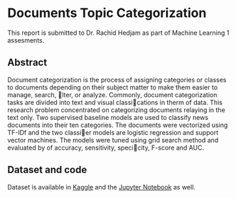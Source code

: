 # Documents Topic Categorization
This report is submitted to Dr. Rachid Hedjam as part of Machine Learning 1 assesments.
 
## Abstract
Document categorization is the process of assigning categories or classes to documents depending on their subject matter to make them easier to manage, search, lter, or analyze. Commonly, document categorization tasks are divided into text and visual classications in therm of data. This research problem concentrated on categorizing documents relaying in the text only. Two supervised baseline
models are used to classify news documents into their ten categories. The documents were vectorized using TF-IDf and the two classier models are logistic regression and support vector machines. The models were tuned using grid search method and evaluated by of accuracy, sensitivity, specicity, F-score and AUC.

## Dataset and code
Dataset is available in [Kaggle](https://www.kaggle.com/datasets/jensenbaxter/10dataset-text-document-classification) and the [Jupyter Notebook](https://www.kaggle.com/code/khoulaalkharusi/document-categorization/notebook) as well.

